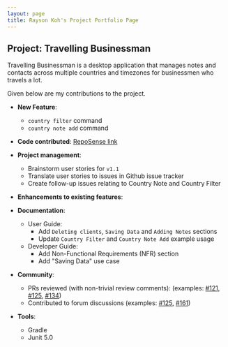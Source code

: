 ```yaml
---
layout: page
title: Rayson Koh's Project Portfolio Page
---
```


## Project: Travelling Businessman

Travelling Businessman is a desktop application that manages notes and contacts across multiple
countries and timezones for businessmen who travels a lot.

Given below are my contributions to the project.

* **New Feature**:
  * `country filter` command
  * `country note add` command

* **Code contributed**: [RepoSense link](https://nus-cs2103-ay2021s1.github.io/tp-dashboard/#breakdown=true&search=rayson&sort=groupTitle&sortWithin=title&since=2020-08-14&timeframe=commit&mergegroup=&groupSelect=groupByAuthors&checkedFileTypes=docs~functional-code~test-code~other&tabOpen=true&tabType=zoom&zA=raysonkoh&zR=AY2021S1-CS2103T-F11-4%2Ftp%5Bmaster%5D&zACS=168&zS=2020-08-14&zFS=rayson&zU=2020-10-14&zMG=false&zFTF=commit&zFGS=groupByAuthors&zFR=false)

* **Project management**:
  * Brainstorm user stories for `v1.1`
  * Translate user stories to issues in Github issue tracker
  * Create follow-up issues relating to Country Note and Country Filter

* **Enhancements to existing features**:

* **Documentation**:
  * User Guide:
    * Add `Deleting clients`, `Saving Data` and `Adding Notes` sections
    * Update `Country Filter` and `Country Note Add` example usage
  * Developer Guide:
    * Add Non-Functional Requirements (NFR) section
    * Add "Saving Data" use case
* **Community**:
  * PRs reviewed (with non-trivial review comments): (examples: [\#121](https://github.com/AY2021S1-CS2103T-F11-4/tp/pull/121), [\#125](https://github.com/AY2021S1-CS2103T-F11-4/tp/pull/125), [\#134](https://github.com/AY2021S1-CS2103T-F11-4/tp/pull/134))
  * Contributed to forum discussions (examples: [\#125](https://github.com/nus-cs2103-AY2021S1/forum/issues/125), [\#161](https://github.com/nus-cs2103-AY2021S1/forum/issues/161))

* **Tools**:
  * Gradle
  * Junit 5.0
